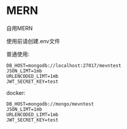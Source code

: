 # MERN
自用MERN

使用前请创建.env文件

普通使用:
```
DB_HOST=mongodb://localhost:27017/mevntest
JSON_LIMT=1mb
URLENCODED_LIMT=1mb
JWT_SECRET_KEY=test
```

docker:
```
DB_HOST=mongodb://mongo/mevntest
JSON_LIMT=1mb
URLENCODED_LIMT=1mb
JWT_SECRET_KEY=test
```